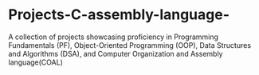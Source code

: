 # Projects-C-assembly-language-
A collection of projects showcasing proficiency in Programming Fundamentals (PF), Object-Oriented Programming (OOP), Data Structures and Algorithms (DSA), and Computer Organization and Assembly language(COAL)
